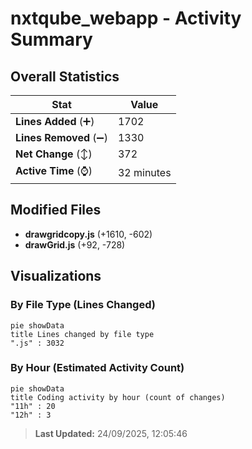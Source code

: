 # nxtqube_webapp - Activity Summary 

## Overall Statistics

| Stat                   | Value                                                             |
| ---------------------- | ----------------------------------------------------------------- |
| **Lines Added** (➕)   | 1702                                          |
| **Lines Removed** (➖) | 1330                                        |
| **Net Change** (↕)    | 372                |
| **Active Time** (⌚)   | 32 minutes |


## Modified Files
- **drawgridcopy.js** (+1610, -602)
- **drawGrid.js** (+92, -728)

## Visualizations

### By File Type (Lines Changed)

```mermaid
pie showData
title Lines changed by file type
".js" : 3032
```

### By Hour (Estimated Activity Count)

```mermaid
pie showData
title Coding activity by hour (count of changes)
"11h" : 20
"12h" : 3
```


> **Last Updated:** 24/09/2025, 12:05:46